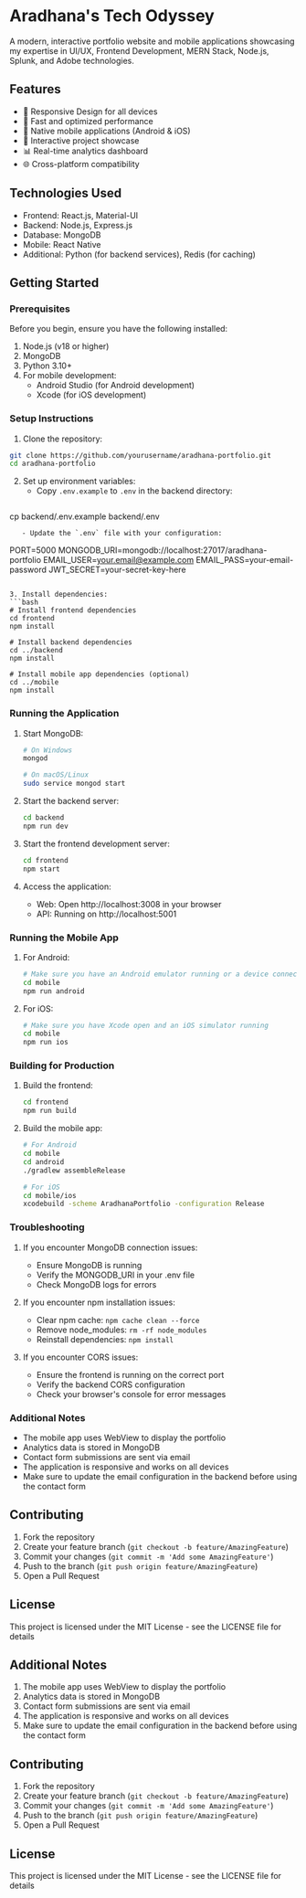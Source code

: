 # Aradhana's Tech Odyssey

A modern, interactive portfolio website and mobile applications showcasing my expertise in UI/UX, Frontend Development, MERN Stack, Node.js, Splunk, and Adobe technologies.

## Features

- 🎨 Responsive Design for all devices
- 🚀 Fast and optimized performance
- 📱 Native mobile applications (Android & iOS)
- 🎯 Interactive project showcase
- 📊 Real-time analytics dashboard
- 🌐 Cross-platform compatibility

## Technologies Used

- Frontend: React.js, Material-UI
- Backend: Node.js, Express.js
- Database: MongoDB
- Mobile: React Native
- Additional: Python (for backend services), Redis (for caching)

## Getting Started

### Prerequisites

Before you begin, ensure you have the following installed:

1. Node.js (v18 or higher)
2. MongoDB
3. Python 3.10+
4. For mobile development:
   - Android Studio (for Android development)
   - Xcode (for iOS development)

### Setup Instructions

1. Clone the repository:
```bash
git clone https://github.com/yourusername/aradhana-portfolio.git
cd aradhana-portfolio
```

2. Set up environment variables:
   - Copy `.env.example` to `.env` in the backend directory:
   ```bash
cp backend/.env.example backend/.env
```
   - Update the `.env` file with your configuration:
   ```
   PORT=5000
   MONGODB_URI=mongodb://localhost:27017/aradhana-portfolio
   EMAIL_USER=your.email@example.com
   EMAIL_PASS=your-email-password
   JWT_SECRET=your-secret-key-here
   ```

3. Install dependencies:
   ```bash
   # Install frontend dependencies
   cd frontend
   npm install

   # Install backend dependencies
   cd ../backend
   npm install

   # Install mobile app dependencies (optional)
   cd ../mobile
   npm install
   ```

### Running the Application

1. Start MongoDB:
   ```bash
   # On Windows
   mongod

   # On macOS/Linux
   sudo service mongod start
   ```

2. Start the backend server:
   ```bash
   cd backend
   npm run dev
   ```

3. Start the frontend development server:
   ```bash
   cd frontend
   npm start
   ```

4. Access the application:
   - Web: Open http://localhost:3008 in your browser
   - API: Running on http://localhost:5001

### Running the Mobile App

1. For Android:
   ```bash
   # Make sure you have an Android emulator running or a device connected
   cd mobile
   npm run android
   ```

2. For iOS:
   ```bash
   # Make sure you have Xcode open and an iOS simulator running
   cd mobile
   npm run ios
   ```

### Building for Production

1. Build the frontend:
   ```bash
   cd frontend
   npm run build
   ```

2. Build the mobile app:
   ```bash
   # For Android
   cd mobile
   cd android
   ./gradlew assembleRelease

   # For iOS
   cd mobile/ios
   xcodebuild -scheme AradhanaPortfolio -configuration Release
   ```

### Troubleshooting

1. If you encounter MongoDB connection issues:
   - Ensure MongoDB is running
   - Verify the MONGODB_URI in your .env file
   - Check MongoDB logs for errors

2. If you encounter npm installation issues:
   - Clear npm cache: `npm cache clean --force`
   - Remove node_modules: `rm -rf node_modules`
   - Reinstall dependencies: `npm install`

3. If you encounter CORS issues:
   - Ensure the frontend is running on the correct port
   - Verify the backend CORS configuration
   - Check your browser's console for error messages

### Additional Notes

- The mobile app uses WebView to display the portfolio
- Analytics data is stored in MongoDB
- Contact form submissions are sent via email
- The application is responsive and works on all devices
- Make sure to update the email configuration in the backend before using the contact form

## Contributing

1. Fork the repository
2. Create your feature branch (`git checkout -b feature/AmazingFeature`)
3. Commit your changes (`git commit -m 'Add some AmazingFeature'`)
4. Push to the branch (`git push origin feature/AmazingFeature`)
5. Open a Pull Request

## License

This project is licensed under the MIT License - see the LICENSE file for details

## Additional Notes

1. The mobile app uses WebView to display the portfolio
2. Analytics data is stored in MongoDB
3. Contact form submissions are sent via email
4. The application is responsive and works on all devices
5. Make sure to update the email configuration in the backend before using the contact form

## Contributing

1. Fork the repository
2. Create your feature branch (`git checkout -b feature/AmazingFeature`)
3. Commit your changes (`git commit -m 'Add some AmazingFeature'`)
4. Push to the branch (`git push origin feature/AmazingFeature`)
5. Open a Pull Request

## License

This project is licensed under the MIT License - see the LICENSE file for details
